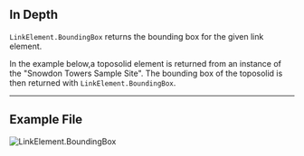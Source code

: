 ## In Depth
`LinkElement.BoundingBox` returns the bounding box for the given link element.

In the example below,a toposolid element is returned from an instance of the "Snowdon Towers Sample Site". The bounding box of the toposolid is then returned with `LinkElement.BoundingBox`.

___
## Example File

![LinkElement.BoundingBox](./Revit.Elements.LinkElement.BoundingBox_img.jpg)
